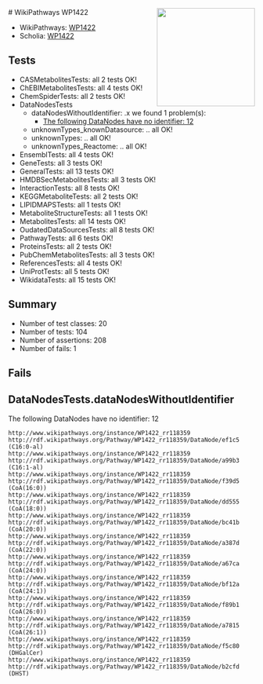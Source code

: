<img style="float: right; width: 200px" src="https://upload.wikimedia.org/wikipedia/commons/thumb/8/83/Wplogo_with_text_500.png/640px-Wplogo_with_text_500.png" />
# WikiPathways WP1422

* WikiPathways: [WP1422](https://new.wikipathways.org/pathways/WP1422)
* Scholia: [WP1422](https://scholia.toolforge.org/wikipathways/WP1422)
## Tests
* CASMetabolitesTests: all 2 tests OK!
* ChEBIMetabolitesTests: all 4 tests OK!
* ChemSpiderTests: all 2 tests OK!
* DataNodesTests
    * dataNodesWithoutIdentifier: .x we found 1 problem(s):
        * [The following DataNodes have no identifier: 12](#8792c492)
    * unknownTypes_knownDatasource: .. all OK!
    * unknownTypes: .. all OK!
    * unknownTypes_Reactome: .. all OK!
* EnsemblTests: all 4 tests OK!
* GeneTests: all 3 tests OK!
* GeneralTests: all 13 tests OK!
* HMDBSecMetabolitesTests: all 3 tests OK!
* InteractionTests: all 8 tests OK!
* KEGGMetaboliteTests: all 2 tests OK!
* LIPIDMAPSTests: all 1 tests OK!
* MetaboliteStructureTests: all 1 tests OK!
* MetabolitesTests: all 14 tests OK!
* OudatedDataSourcesTests: all 8 tests OK!
* PathwayTests: all 6 tests OK!
* ProteinsTests: all 2 tests OK!
* PubChemMetabolitesTests: all 3 tests OK!
* ReferencesTests: all 4 tests OK!
* UniProtTests: all 5 tests OK!
* WikidataTests: all 15 tests OK!


## Summary

* Number of test classes: 20
* Number of tests: 104
* Number of assertions: 208
* Number of fails: 1

## Fails

<a name="8792c492" />

## DataNodesTests.dataNodesWithoutIdentifier

The following DataNodes have no identifier: 12
```
http://www.wikipathways.org/instance/WP1422_rr118359 http://rdf.wikipathways.org/Pathway/WP1422_rr118359/DataNode/ef1c5 (C16:0-al)
http://www.wikipathways.org/instance/WP1422_rr118359 http://rdf.wikipathways.org/Pathway/WP1422_rr118359/DataNode/a99b3 (C16:1-al)
http://www.wikipathways.org/instance/WP1422_rr118359 http://rdf.wikipathways.org/Pathway/WP1422_rr118359/DataNode/f39d5 (CoA(16:0))
http://www.wikipathways.org/instance/WP1422_rr118359 http://rdf.wikipathways.org/Pathway/WP1422_rr118359/DataNode/dd555 (CoA(18:0))
http://www.wikipathways.org/instance/WP1422_rr118359 http://rdf.wikipathways.org/Pathway/WP1422_rr118359/DataNode/bc41b (CoA(20:0))
http://www.wikipathways.org/instance/WP1422_rr118359 http://rdf.wikipathways.org/Pathway/WP1422_rr118359/DataNode/a387d (CoA(22:0))
http://www.wikipathways.org/instance/WP1422_rr118359 http://rdf.wikipathways.org/Pathway/WP1422_rr118359/DataNode/a67ca (CoA(24:0))
http://www.wikipathways.org/instance/WP1422_rr118359 http://rdf.wikipathways.org/Pathway/WP1422_rr118359/DataNode/bf12a (CoA(24:1))
http://www.wikipathways.org/instance/WP1422_rr118359 http://rdf.wikipathways.org/Pathway/WP1422_rr118359/DataNode/f89b1 (CoA(26:0))
http://www.wikipathways.org/instance/WP1422_rr118359 http://rdf.wikipathways.org/Pathway/WP1422_rr118359/DataNode/a7815 (CoA(26:1))
http://www.wikipathways.org/instance/WP1422_rr118359 http://rdf.wikipathways.org/Pathway/WP1422_rr118359/DataNode/f5c80 (DHGalCer)
http://www.wikipathways.org/instance/WP1422_rr118359 http://rdf.wikipathways.org/Pathway/WP1422_rr118359/DataNode/b2cfd (DHST)
```

